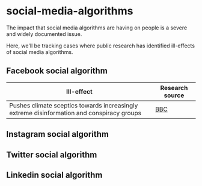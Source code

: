 # social-media-algorithms

The impact that social media algorithms are having on people is a severe and widely documented issue. 

Here, we'll be tracking cases where public research has identified ill-effects of social media algorithms. 



## Facebook social algorithm

| Ill-effect | Research source |
|------------|----------|
| Pushes climate sceptics towards increasingly extreme disinformation and conspiracy groups | [BBC](https://www.bbc.com/news/technology-60905348) |


##  Instagram social algorithm


##  Twitter social algorithm


##  Linkedin social algorithm


